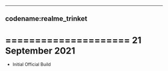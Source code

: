----
codename:realme_trinket
---

=====================
  21 September 2021
=====================
 * Initial Official Build
